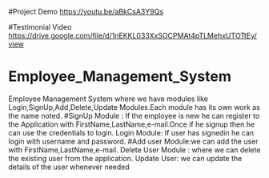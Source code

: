 #Project Demo
https://youtu.be/aBkCsA3Y9Qs


#Testimonial Video
https://drive.google.com/file/d/1nEKKL033XxSOCPMAt4pTLMehxUTOTtEy/view

# Employee_Management_System
Employee Management System where we have modules like Login,SignUp,Add,Delete,Update Modules.Each module has its own work as the name noted.
#SignUp Module : If the employee is new he can register to the Application with FirstName,LastName,e-mail.Once if he signup then he can use the credentials to login.
Login Module: If user has signedin he can login with username and password.
#Add user Module:we can add the user with FirstName,LastName,e-mail.
Delete User Module : where we can delete the existing user from the application.
Update User: we can update the details of the user whenever needed 

